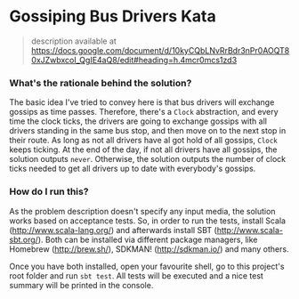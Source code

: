 # Gossiping Bus Drivers Kata
> description available at https://docs.google.com/document/d/10kyCQbLNvRrBdr3nPr0AOQT80xJZwbxcoI_QgIE4aQ8/edit#heading=h.4mcr0mcs1zd3

### What's the rationale behind the solution?

The basic idea I've tried to convey here is that bus drivers will exchange gossips as time passes. Therefore, there's a `Clock` abstraction, and every time the clock ticks, the drivers are going to exchange gossips with all drivers standing in the same bus stop, and then move on to the next stop in their route. As long as not all drivers have al
 got hold of all gossips, `Clock` keeps ticking. At the end of the day, if not all drivers have all gossips, the solution outputs `never`. Otherwise, the solution outputs the number of clock ticks needed to get all drivers up to date with everybody's gossips.

### How do I run this?

As the problem description doesn't specify any input media, the solution works based on acceptance tests. So, in order to run the tests, install Scala (http://www.scala-lang.org/) and afterwards install SBT (http://www.scala-sbt.org/). Both can be installed via different package managers, like Homebrew (http://brew.sh/), SDKMAN! (http://sdkman.io/) and many others.

Once you have both installed, open your favourite shell, go to this project's root folder and run `sbt test`. All tests will be executed and a nice test summary will be printed in the console.